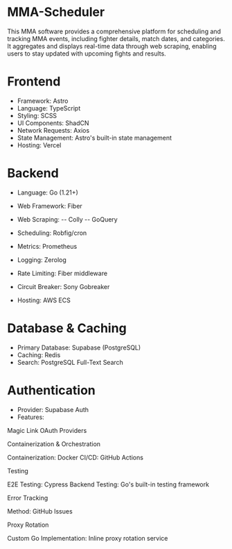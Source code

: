 # MMA-Scheduler
This MMA software provides a comprehensive platform for scheduling and tracking MMA events, including fighter details, match dates, and categories. It aggregates and displays real-time data through web scraping, enabling users to stay updated with upcoming fights and results.

# Frontend

- Framework: Astro
- Language: TypeScript
- Styling: SCSS
- UI Components: ShadCN
- Network Requests: Axios
- State Management: Astro's built-in state management
- Hosting: Vercel

# Backend

- Language: Go (1.21+)
- Web Framework: Fiber
- Web Scraping:
-- Colly
-- GoQuery


- Scheduling: Robfig/cron
- Metrics: Prometheus
- Logging: Zerolog
- Rate Limiting: Fiber middleware
- Circuit Breaker: Sony Gobreaker
- Hosting: AWS ECS

# Database & Caching

- Primary Database: Supabase (PostgreSQL)
- Caching: Redis
- Search: PostgreSQL Full-Text Search

# Authentication

- Provider: Supabase Auth
- Features:

Magic Link
OAuth Providers



Containerization & Orchestration

Containerization: Docker
CI/CD: GitHub Actions

Testing

E2E Testing: Cypress
Backend Testing: Go's built-in testing framework

Error Tracking

Method: GitHub Issues

Proxy Rotation

Custom Go Implementation: Inline proxy rotation service
